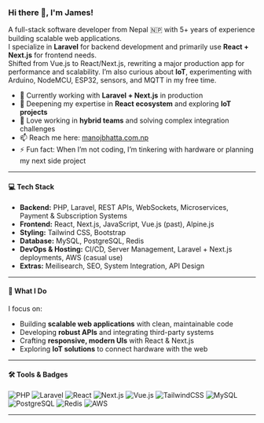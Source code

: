 ### Hi there 👋, I'm James!

A full-stack software developer from Nepal 🇳🇵 with 5+ years of experience building scalable web applications.  
I specialize in **Laravel** for backend development and primarily use **React + Next.js** for frontend needs.  
Shifted from Vue.js to React/Next.js, rewriting a major production app for performance and scalability.
I’m also curious about **IoT**, experimenting with Arduino, NodeMCU, ESP32, sensors, and MQTT in my free time.

- 🔭 Currently working with **Laravel + Next.js** in production  
- 🌱 Deepening my expertise in **React ecosystem** and exploring **IoT projects**  
- 👯 Love working in **hybrid teams** and solving complex integration challenges  
- 📫 Reach me here: [manojbhatta.com.np](https://manojbhatta.com.np)  
- ⚡ Fun fact: When I’m not coding, I’m tinkering with hardware or planning my next side project  

---

#### 💻 Tech Stack
- **Backend:** PHP, Laravel, REST APIs, WebSockets, Microservices, Payment & Subscription Systems  
- **Frontend:** React, Next.js, JavaScript, Vue.js (past), Alpine.js  
- **Styling:** Tailwind CSS, Bootstrap  
- **Database:** MySQL, PostgreSQL, Redis  
- **DevOps & Hosting:** CI/CD, Server Management, Laravel + Next.js deployments, AWS (casual use)  
- **Extras:** Meilisearch, SEO, System Integration, API Design  

---

#### 🚀 What I Do
I focus on:
- Building **scalable web applications** with clean, maintainable code  
- Developing **robust APIs** and integrating third-party systems  
- Crafting **responsive, modern UIs** with React & Next.js  
- Exploring **IoT solutions** to connect hardware with the web  

---

#### 🛠️ Tools & Badges
![PHP](https://img.shields.io/badge/-PHP-777?style=flat&logo=php&logoColor=white)
![Laravel](https://img.shields.io/badge/-Laravel-FF2D20?style=flat&logo=laravel&logoColor=white)
![React](https://img.shields.io/badge/-React-61DAFB?style=flat&logo=react&logoColor=white)
![Next.js](https://img.shields.io/badge/-Next.js-000?style=flat&logo=next.js&logoColor=white)
![Vue.js](https://img.shields.io/badge/-Vue.js-41B883?style=flat&logo=vue.js&logoColor=white)
![TailwindCSS](https://img.shields.io/badge/-TailwindCSS-38B2AC?style=flat&logo=tailwind-css&logoColor=white)
![MySQL](https://img.shields.io/badge/-MySQL-4479A1?style=flat&logo=mysql&logoColor=white)
![PostgreSQL](https://img.shields.io/badge/-PostgreSQL-336791?style=flat&logo=postgresql&logoColor=white)
![Redis](https://img.shields.io/badge/-Redis-DC382D?style=flat&logo=redis&logoColor=white)
![AWS](https://img.shields.io/badge/-AWS-232F3E?style=flat&logo=amazon-aws&logoColor=white)

---
